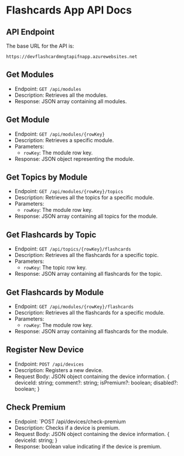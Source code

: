# Flashcards App API Docs

## API Endpoint

The base URL for the API is:
  
  ```PlainText
  https://devflashcardmngtapifnapp.azurewebsites.net
  ```

## Get Modules

- Endpoint: `GET /api/modules`
- Description: Retrieves all the modules.
- Response: JSON array containing all modules.

## Get Module

- Endpoint: `GET /api/modules/{rowKey}`
- Description: Retrieves a specific module.
- Parameters:
  - `rowKey`: The module row key.
- Response: JSON object representing the module.

## Get Topics by Module

- Endpoint: `GET /api/modules/{rowKey}/topics`
- Description: Retrieves all the topics for a specific module.
- Parameters:
  - `rowKey`: The module row key.
- Response: JSON array containing all topics for the module.

## Get Flashcards by Topic

- Endpoint: `GET /api/topics/{rowKey}/flashcards`
- Description: Retrieves all the flashcards for a specific topic.
- Parameters:
  - `rowKey`: The topic row key.
- Response: JSON array containing all flashcards for the topic.

## Get Flashcards by Module

- Endpoint: `GET /api/modules/{rowKey}/flashcards`
- Description: Retrieves all the flashcards for a specific module.
- Parameters:
  - `rowKey`: The module row key.
- Response: JSON array containing all flashcards for the module.

## Register New Device

- Endpoint: `POST /api/devices`
- Description: Registers a new device.
- Request Body: JSON object containing the device information.
  {
    deviceId: string;
    comment?: string;
    isPremium?: boolean;
    disabled?: boolean;
  }

## Check Premium

- Endpoint: `POST /api/devices/check-premium
- Description: Checks if a device is premium.
- Request Body: JSON object containing the device information.
  {
    deviceId: string;
  }
- Response: boolean value indicating if the device is premium.